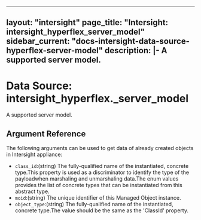 
---
layout: "intersight"
page_title: "Intersight: intersight_hyperflex_server_model"
sidebar_current: "docs-intersight-data-source-hyperflex-server-model"
description: |-
A supported server model.
---

# Data Source: intersight_hyperflex._server_model
A supported server model.
## Argument Reference
The following arguments can be used to get data of already created objects in Intersight appliance:
* `class_id`:(string) The fully-qualified name of the instantiated, concrete type.This property is used as a discriminator to identify the type of the payloadwhen marshaling and unmarshaling data.The enum values provides the list of concrete types that can be instantiated from this abstract type. 
* `moid`:(string) The unique identifier of this Managed Object instance. 
* `object_type`:(string) The fully-qualified name of the instantiated, concrete type.The value should be the same as the 'ClassId' property. 
